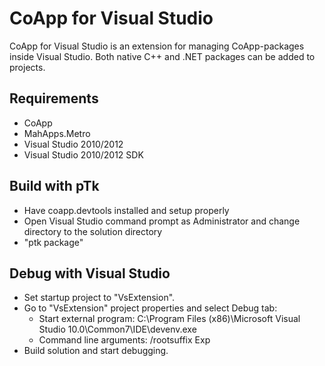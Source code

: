 CoApp for Visual Studio
=======================

CoApp for Visual Studio is an extension for managing CoApp-packages inside Visual Studio. Both native C++ and .NET packages can be added to projects.

## Requirements

- CoApp
- MahApps.Metro
- Visual Studio 2010/2012
- Visual Studio 2010/2012 SDK

## Build with pTk

- Have coapp.devtools installed and setup properly
- Open Visual Studio command prompt as Administrator and change directory to the solution directory
- "ptk package"

## Debug with Visual Studio

- Set startup project to "VsExtension".
- Go to "VsExtension" project properties and select Debug tab:
	- Start external program: C:\Program Files (x86)\Microsoft Visual Studio 10.0\Common7\IDE\devenv.exe
	- Command line arguments: /rootsuffix Exp
- Build solution and start debugging.
